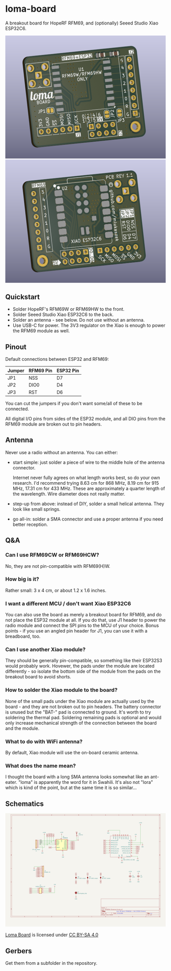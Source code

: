 # loma-board

A breakout board for HopeRF RFM69, and (optionally) Seeed Studio Xiao ESP32C6.

<img src="img/front.png" width=600 alt="Front view" />

<img src="img/back.png" width=600 alt="Back view" />

## Quickstart

- Solder HopeRF's RFM69W or RFM69HW to the front.
- Solder Seeed Studio Xiao ESP32C6 to the back.
- Solder an antenna - see below. Do not use without an antenna.
- Use USB-C for power. The 3V3 regulator on the Xiao is enough to power the RFM69 module as well.

## Pinout

Default connections between ESP32 and RFM69:

| Jumper | RFM69 Pin | ESP32 Pin |
| ------ | --------- | --------- |
| JP1 | NSS | D7 |
| JP2 | DIO0 | D4 |
| JP3 | RST | D6 |

You can cut the jumpers if you don't want some/all of these to be connected.

All digital I/O pins from sides of the ESP32 module, and all DIO pins from the RFM69 module are broken out to pin headers.

## Antenna

Never use a radio without an antenna. You can either:

- start simple: just solder a piece of wire to the middle hole of the antenna connector.

  Internet never fully agrees on what length works best, so do your own research. I'd recommend trying 8.63 cm for 868 MHz, 8.19 cm for 915 MHz, 17.31 cm for 433 MHz. These are approximately a quarter length of the wavelength. Wire diameter does not really matter.

- step-up from above: instead of DIY, solder a small helical antenna. They look like small springs.

- go all-in: solder a SMA connector and use a proper antenna if you need better reception.

## Q&A

### Can I use RFM69CW or RFM69HCW?

No, they are not pin-compatible with RFM69(H)W.

### How big is it?

Rather small: 3 x 4 cm, or about 1.2 x 1.6 inches.

### I want a different MCU / don't want Xiao ESP32C6

You can also use the board as merely a breakout board for RFM69, and do not place the ESP32 module at all. If you do that, use J1 header to power the radio module and connect the SPI pins to the MCU of your choice. Bonus points - if you use an angled pin header for J1, you can use it with a breadboard, too.

### Can I use another Xiao module?

They should be generally pin-compatible, so something like their ESP32S3 would probably work. Hovewer, the pads under the module are located differently - so isolate the bottom side of the module from the pads on the breakout board to avoid shorts.

### How to solder the Xiao module to the board?

None of the small pads under the Xiao module are actually used by the board - and they are not broken out to pin headers. The battery connector is unused but the "BAT-" pad is connected to ground. It's worth to try soldering the thermal pad. Soldering remaining pads is optional and would only increase mechanical strength of the connection between the board and the module.

### What to do with WiFi antenna?

By default, Xiao module will use the on-board ceramic antenna.

### What does the name mean?

I thought the board with a long SMA antenna looks somewhat like an ant-eater. "loma" is apparently the word for it in Swahili. It's also not "lora" which is kind of the point, but at the same time it is so similar...

## Schematics

![Board schematics](img/schematics.png)

<p xmlns:cc="http://creativecommons.org/ns#" xmlns:dct="http://purl.org/dc/terms/"><a property="dct:title" rel="cc:attributionURL" href="https://github.com/mlukaszek/loma-board/">Loma Board</a> is licensed under <a href="https://creativecommons.org/licenses/by-sa/4.0/?ref=chooser-v1" target="_blank" rel="license noopener noreferrer" style="display:inline-block;">CC BY-SA 4.0<img style="height:22px!important;margin-left:3px;vertical-align:text-bottom;" src="https://mirrors.creativecommons.org/presskit/icons/cc.svg?ref=chooser-v1" alt=""><img style="height:22px!important;margin-left:3px;vertical-align:text-bottom;" src="https://mirrors.creativecommons.org/presskit/icons/by.svg?ref=chooser-v1" alt=""><img style="height:22px!important;margin-left:3px;vertical-align:text-bottom;" src="https://mirrors.creativecommons.org/presskit/icons/sa.svg?ref=chooser-v1" alt=""></a></p>

## Gerbers

Get them from a subfolder in the repository.